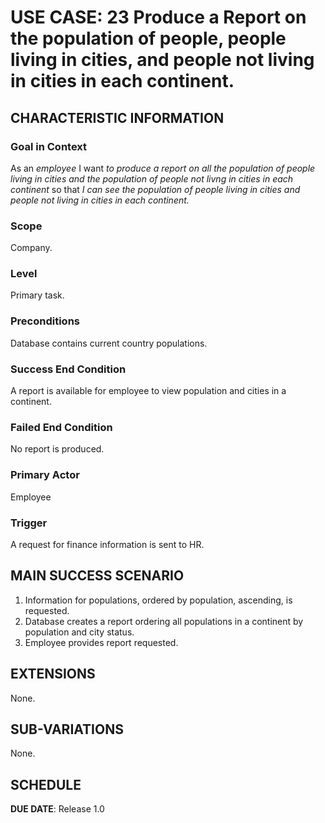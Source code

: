# USE CASE: 23 Produce a Report on the population of people, people living in cities, and people not living in cities in each continent.

## CHARACTERISTIC INFORMATION

### Goal in Context

As an *employee* I want *to produce a report on all the population of people living in cities and the population of people not livng in cities in each continent* so that *I can see the population of people living in cities and people not living in cities in each continent.*

### Scope

Company.

### Level

Primary task.

### Preconditions

Database contains current country populations.

### Success End Condition

A report is available for employee to view population and cities in a continent.

### Failed End Condition

No report is produced.

### Primary Actor

Employee

### Trigger

A request for finance information is sent to HR.

## MAIN SUCCESS SCENARIO

1. Information for populations, ordered by population, ascending, is requested.
2. Database creates a report ordering all populations in a continent by population and city status.
3. Employee provides report requested.

## EXTENSIONS

None.

## SUB-VARIATIONS

None.

## SCHEDULE

**DUE DATE**: Release 1.0